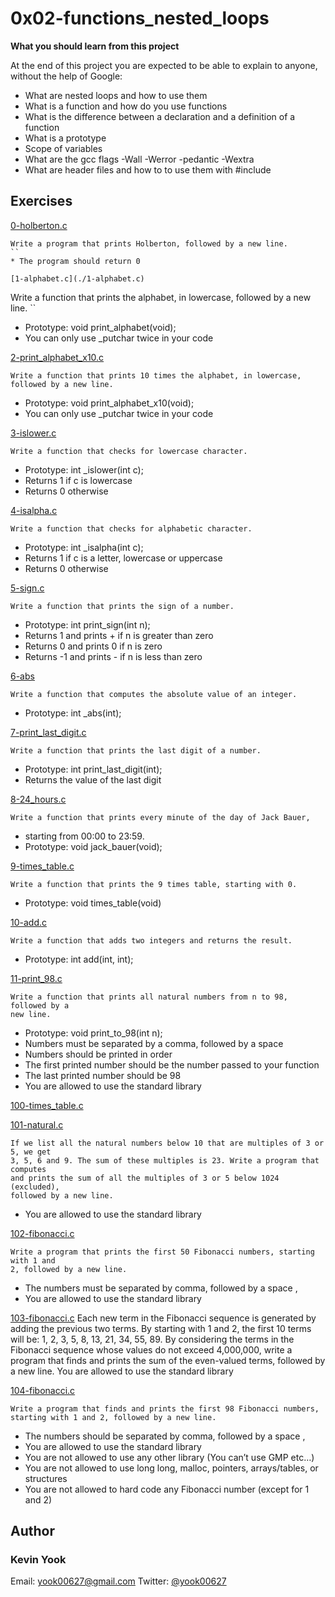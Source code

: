 # 0x02-functions_nested_loops

**What you should learn from this project**

  At the end of this project you are expected to be able to explain to anyone,
  without the help of Google:

* What are nested loops and how to use them
* What is a function and how do you use functions
* What is the difference between a declaration and a definition of a function
* What is a prototype
* Scope of variables
* What are the gcc flags -Wall -Werror -pedantic -Wextra
* What are header files and how to to use them with #include

## Exercises
[0-holberton.c](./0-holberton.c)
```
Write a program that prints Holberton, followed by a new line.
``
* The program should return 0

[1-alphabet.c](./1-alphabet.c)
```
Write a function that prints the alphabet, in lowercase, followed by a new line.
``
* Prototype: void print_alphabet(void);
* You can only use _putchar twice in your code

[2-print_alphabet_x10.c](./2-print_alphabet_x10.c)
```
Write a function that prints 10 times the alphabet, in lowercase,
followed by a new line.
```
* Prototype: void print_alphabet_x10(void);
* You can only use _putchar twice in your code

[3-islower.c](./3-islower.c)
```
Write a function that checks for lowercase character.
```
* Prototype: int _islower(int c);
* Returns 1 if c is lowercase
* Returns 0 otherwise

[4-isalpha.c](./4-isalpha.c)
```
Write a function that checks for alphabetic character.
```
* Prototype: int _isalpha(int c);
* Returns 1 if c is a letter, lowercase or uppercase
* Returns 0 otherwise

[5-sign.c](./5-sign.c)
```
Write a function that prints the sign of a number.
```
* Prototype: int print_sign(int n);
* Returns 1 and prints + if n is greater than zero
* Returns 0 and prints 0 if n is zero
* Returns -1 and prints - if n is less than zero

[6-abs](./6-abs)
```
Write a function that computes the absolute value of an integer.
```
* Prototype: int _abs(int);

[7-print_last_digit.c](./7-print_last_digit.c)
```
Write a function that prints the last digit of a number.
```
* Prototype: int print_last_digit(int);
* Returns the value of the last digit

[8-24_hours.c](./8-24_hours.c)
```
Write a function that prints every minute of the day of Jack Bauer,
```
* starting from 00:00 to 23:59.
* Prototype: void jack_bauer(void);

[9-times_table.c](./9-times_table.c)
```
Write a function that prints the 9 times table, starting with 0.
```
* Prototype: void times_table(void)

[10-add.c](./10-add.c)
```
Write a function that adds two integers and returns the result.
```
* Prototype: int add(int, int);

[11-print_98.c](./11-print_98.c)
```
Write a function that prints all natural numbers from n to 98, followed by a
new line.
```
* Prototype: void print_to_98(int n);
* Numbers must be separated by a comma, followed by a space
* Numbers should be printed in order
* The first printed number should be the number passed to your function
* The last printed number should be 98
* You are allowed to use the standard library

[100-times_table.c](./100-times_table.c)

[101-natural.c](./101-natural.c)
```
If we list all the natural numbers below 10 that are multiples of 3 or 5, we get
3, 5, 6 and 9. The sum of these multiples is 23. Write a program that computes
and prints the sum of all the multiples of 3 or 5 below 1024 (excluded),
followed by a new line.
```
* You are allowed to use the standard library

[102-fibonacci.c](./102-fibonacci.c)
```
Write a program that prints the first 50 Fibonacci numbers, starting with 1 and
2, followed by a new line.
```
* The numbers must be separated by comma, followed by a space ,
* You are allowed to use the standard library

[103-fibonacci.c](./103-fibonacci.c)
Each new term in the Fibonacci sequence is generated by adding the previous two
terms. By starting with 1 and 2, the first 10 terms will be: 1, 2, 3, 5, 8, 13,
21, 34, 55, 89. By considering the terms in the Fibonacci sequence whose values
do not exceed 4,000,000, write a program that finds and prints the sum of the
even-valued terms, followed by a new line.
You are allowed to use the standard library

[104-fibonacci.c](./104-fibonacci.c)
```
Write a program that finds and prints the first 98 Fibonacci numbers,
starting with 1 and 2, followed by a new line.
```

* The numbers should be separated by comma, followed by a space ,
* You are allowed to use the standard library
* You are not allowed to use any other library (You can’t use GMP etc…)
* You are not allowed to use long long, malloc, pointers, arrays/tables, or
  structures
* You are not allowed to hard code any Fibonacci number (except for 1 and 2)

## Author
### Kevin Yook 
Email: <yook00627@gmail.com> Twitter: [@yook00627](https://twitter.com/yook00627)
